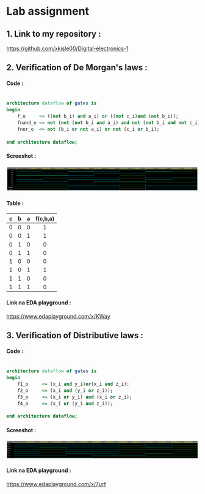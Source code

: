 # **Lab assignment**

## 1. Link to my repository :
https://github.com/xkisle00/Digital-electronics-1



## 2. Verification of De Morgan's laws :

#### Code :

```vhdl

architecture dataflow of gates is
begin
    f_o     <= ((not b_i) and a_i) or ((not c_i)and (not b_i));
    fnand_o <= not (not (not b_i and a_i) and not (not b_i and not c_i));
    fnor_o  <= not (b_i or not a_i) or not (c_i or b_i);

end architecture dataflow;

```
#### Screeshot :
![De Morganov zakon](/obrazky/screen1.png)

#### Table :

| **c** | **b** |**a** | **f(c,b,a)** |
| :-: | :-: | :-: | :-: |
| 0 | 0 | 0 | 1 |
| 0 | 0 | 1 | 1 |
| 0 | 1 | 0 | 0 |
| 0 | 1 | 1 | 0 |
| 1 | 0 | 0 | 0 |
| 1 | 0 | 1 | 1 |
| 1 | 1 | 0 | 0 |
| 1 | 1 | 1 | 0 |

#### Link na EDA playground :
https://www.edaplayground.com/x/KWay


## 3. Verification of Distributive laws :

#### Code :
```vhdl

architecture dataflow of gates is
begin
    f1_o     <= (x_i and y_i)or(x_i and z_i);
    f2_o     <= (x_i and (y_i or z_i));
    f3_o     <= (x_i or y_i) and (x_i or z_i);
    f4_o     <= (x_i or (y_i and z_i));

end architecture dataflow;

```

#### Screeshot :
![Distributive laws](/obrazky/screen2.png)

#### Link na EDA playground :
https://www.edaplayground.com/x/7urf
